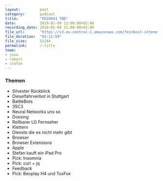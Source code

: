 ```yaml
---
layout:         post
category:       podcast
title:          "FKI0043 TBD"
date:           2019-01-09 12:00:00+02:00
recording_date: 2019-01-09 21:00:00+02:00
file_url:       "https://s3.eu-central-1.amazonaws.com/feinkost-intenet/fki0043.mp3"
file_duration:  "01:11:59"
file_size:      51244
permalink:      /:title
team:
- josa
- robert
- stefan
---
```


### Themen

* Silvester Rückblick
* Dieselfahrverbot in Stuttgart
* BattleBots
* 35C3
* Neural Networks uns so
* Doxxing
* Rollbarer LG Fernseher
* Klettern
* Dienste die es nicht mehr gibt
* Browser
* Browser Extensions
* Apple
* Stefan kauft ein iPad Pro
* Pick: Insomnia
* Pick: curl + jq
* Feedback
* Pick: Beoplay H4 und ToxFox
